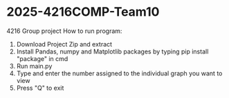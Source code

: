 # 2025-4216COMP-Team10
4216 Group project
How to run program:
1. Download Project Zip and extract
2. Install Pandas, numpy and Matplotlib packages by typing pip install "package" in cmd
3. Run main.py
4. Type and enter the number assigned to the individual graph you want to view
5. Press "Q" to exit
